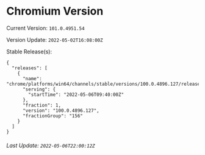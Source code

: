 # Chromium Version

Current Version: `101.0.4951.54`

Version Update: `2022-05-02T16:08:00Z`

Stable Release(s):
```
{
  "releases": [
    {
      "name": "chrome/platforms/win64/channels/stable/versions/100.0.4896.127/releases/1651830000",
      "serving": {
        "startTime": "2022-05-06T09:40:00Z"
      },
      "fraction": 1,
      "version": "100.0.4896.127",
      "fractionGroup": "156"
    }
  ]
}
```

###### Last Update: `2022-05-06T22:00:12Z`
